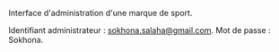Interface d'administration d'une marque de sport. 

Identifiant administrateur : sokhona.salaha@gmail.com. Mot de passe : Sokhona.
